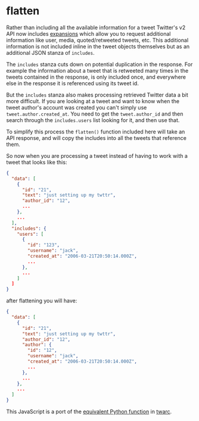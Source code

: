 # flatten

Rather than including all the available information for a tweet Twitter's v2
API now includes [expansions] which allow you to request additional information
like user, media, quoted/retweeted tweets, etc. This additional information is
not included inline in the tweet objects themselves but as an additional JSON
stanza of `includes`.

The `includes` stanza cuts down on potential duplication in the response.
For example the information about a tweet that is retweeted many times in
the tweets contained in the response, is only included once, and
everywhere else in the response it is referenced using its tweet id.

But the `includes` stanza also makes processing retrieved Twitter data
a bit more difficult. If you are looking at a tweet and want to know when
the tweet author's account was created you can't simply use
`tweet.author.created_at`. You need to get the `tweet.author_id` and then
search through the `includes.users` list looking for it, and then use
that.

To simplify this process the `flatten()` function included here will take
an API response, and will copy the includes into all the tweets that
reference them.

So now when you are processing a tweet instead of having to work with a tweet
that looks like this:

```json
{
  "data": [
    {
      "id": "21",
      "text": "just setting up my twttr",
      "author_id": "12",
      ...
    },
    ...
  ],
  "includes": {
    "users": [
      {
        "id": "123",
        "username": "jack",
        "created_at": "2006-03-21T20:50:14.000Z",
        ...
      },
      ...
    ]
  ]
}
```

after flattening you will have:

```json
{
  "data": [
    {
      "id": "21",
      "text": "just setting up my twttr",
      "author_id": "12",
      "author": {
        "id": "12",
        "username": "jack",
        "created_at": "2006-03-21T20:50:14.000Z",
        ...
      },
      ...
    },
    ...
  ]
}
```

This JavaScript is a port of the [equivalent Python function] in [twarc].

[expansions]: https://developer.twitter.com/en/docs/twitter-api/expansions
[twarc]: https://github.com/docnow/twarc
[equivalent Python function]: https://github.com/DocNow/twarc/blob/main/twarc/expansions.py
